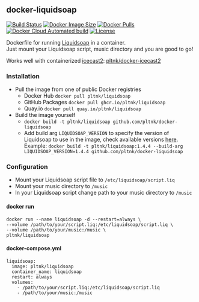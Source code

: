 ## docker-liquidsoap

[![Build Status](https://img.shields.io/github/workflow/status/pltnk/docker-liquidsoap/Build%20and%20publish%20Docker%20image)](https://github.com/pltnk/docker-liquidsoap/actions/workflows/docker-publish.yml)
[![Docker Image Size](https://img.shields.io/docker/image-size/pltnk/liquidsoap/latest)](https://hub.docker.com/r/pltnk/liquidsoap)
[![Docker Pulls](https://img.shields.io/docker/pulls/pltnk/liquidsoap)](https://hub.docker.com/r/pltnk/liquidsoap)
[![Docker Cloud Automated build](https://img.shields.io/docker/cloud/automated/pltnk/liquidsoap)](https://hub.docker.com/r/pltnk/liquidsoap)
[![License](https://img.shields.io/github/license/pltnk/docker-liquidsoap)](https://github.com/pltnk/docker-liquidsoap/blob/master/LICENSE)

Dockerfile for running [Liquidsoap](https://www.liquidsoap.info/) in a container. \
Just mount your Liquidsoap script, music directory and you are good to go!

Works well with containerized [icecast2](https://icecast.org/): [pltnk/docker-icecast2](https://github.com/pltnk/docker-icecast2)

### Installation
- Pull the image from one of public Docker registries
  - Docker Hub `docker pull pltnk/liquidsoap`
  - GitHub Packages `docker pull ghcr.io/pltnk/liquidsoap`
  - Quay.io `docker pull quay.io/pltnk/liquidsoap`
- Build the image yourself
  - `docker build -t pltnk/liquidsoap github.com/pltnk/docker-liquidsoap`
  - Add build arg `LIQUIDSOAP_VERSION` to specify the version of Liquidsoap to use in the image, check available versions [here](https://opam.ocaml.org/packages/liquidsoap/). \
  Example: `docker build -t pltnk/liquidsoap:1.4.4 --build-arg LIQUIDSOAP_VERSION=1.4.4 github.com/pltnk/docker-liquidsoap`

### Configuration
- Mount your Liquidsoap script file to `/etc/liquidsoap/script.liq`
- Mount your music directory to `/music`
- In your Liquidsoap script change path to your music directory to `/music`

#### docker run
```
docker run --name liquidsoap -d --restart=always \
--volume /path/to/your/script.liq:/etc/liquidsoap/script.liq \
--volume /path/to/your/music:/music \
pltnk/liquidsoap
```
#### docker-compose.yml
```
liquidsoap:
  image: pltnk/liquidsoap
  container_name: liquidsoap
  restart: always
  volumes:
    - /path/to/your/script.liq:/etc/liquidsoap/script.liq
    - /path/to/your/music:/music
```
